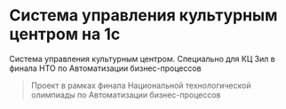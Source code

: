 # Система управления культурным центром на 1с

Система управления культурным центром. Специально для КЦ Зил в финала НТО по Автоматизации бизнес-процессов

> Проект в рамках финала Национальной технологической олимпиады по Автоматизации бизнес-процессов
